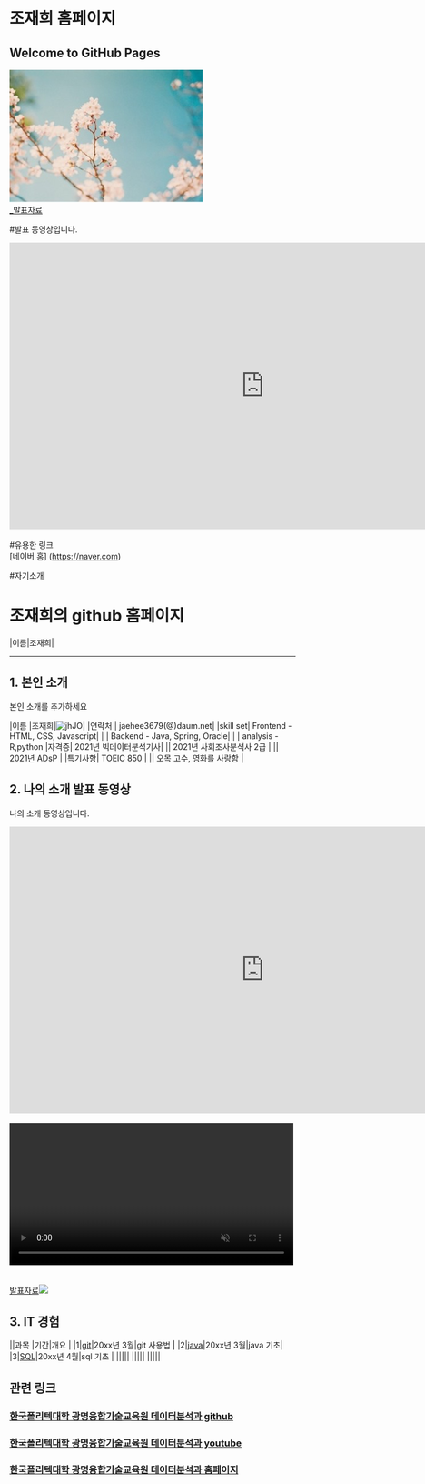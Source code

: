 # 조재희 홈페이지
## Welcome to GitHub Pages


<img src="다운로드.jfif"/><br>
[_발표자료](/ch1.Github(1).pdf)<br>

#발표 동영상입니다.
<iframe width="896" height="504" src="https://www.youtube.com/embed/7H6BWGedAKI" title="YouTube video player" frameborder="0" allow="accelerometer; autoplay; clipboard-write; encrypted-media; gyroscope; picture-in-picture" allowfullscreen></iframe>


#유용한 링크<br>
[네이버 홈]
(https://naver.com)


#자기소개


# 조재희의 github 홈페이지
|이름|조재희|



-----------------


## 1. 본인 소개 

본인 소개를 추가하세요

|이름 |조재희|![jhJO](/조재1.jpg)|
|연락처 | jaehee3679(@)daum.net|
|skill set| Frontend - HTML, CSS, Javascript|
| | Backend - Java, Spring, Oracle|
| | analysis - R,python
|자격증| 2021년 빅데이터분석기사|
|| 2021년 사회조사분석사 2급 |
|| 2021년 ADsP |
|특기사항|  TOEIC 850 |
||  오목 고수,  영화를 사랑함 |

## 2. 나의 소개 발표 동영상
나의 소개 동영상입니다.
<iframe width="896" height="504" src="https://www.youtube.com/embed/mMnae9IVsl8" title="YouTube video player" frameborder="0" allow="accelerometer; autoplay; clipboard-write; encrypted-media; gyroscope; picture-in-picture" allowfullscreen></iframe>

<video width="500" src="gmkopo.mp4" autoplay controls loop muted></video><br><br>

 
[발표자료<img src="ppt.JPG"/>](/2260341020_조재희.pdf)<br>

## 3. IT 경험

||과목 |기간|개요 |
|1|[git](https://chopilyeon.github.io/-./)|20xx년 3월|git 사용법 |
|2|[java](https://chopilyeon.github.io/-./)|20xx년 3월|java 기초|
|3|[SQL](https://chopilyeon.github.io/-./)|20xx년 4월|sql 기초 |
|||||
|||||
|||||

## 관련 링크 
### [한국폴리텍대학 광명융합기술교육원 데이터분석과 github](https://koposoftware.github.io)
### [한국폴리텍대학 광명융합기술교육원 데이터분석과 youtube](https://www.youtube.com/channel/UCwTOdBeKnZo83qTpqc8-rTQ)
### [한국폴리텍대학 광명융합기술교육원 데이터분석과 홈페이지](https://www.kopo.ac.kr/gm)
